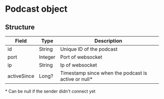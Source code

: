 # Podcast object

## Structure

| Field       | Type    | Description                                         |
|-------------|---------|-----------------------------------------------------|
| id          | String  | Unique ID of the podcast                            |
| port        | Integer | Port of websocket                                   |
| ip          | String  | Ip of websocket                                     |
| activeSince | Long?   | Timestamp since when the podcast is active or null* |
\* Can be null if the sender didn't connect yet

